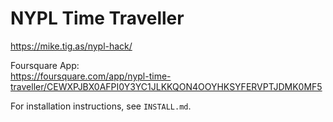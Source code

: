 # NYPL Time Traveller

https://mike.tig.as/nypl-hack/

Foursquare App:<br>
https://foursquare.com/app/nypl-time-traveller/CEWXPJBX0AFPI0Y3YC1JLKKQON4OOYHKSYFERVPTJDMK0MF5

For installation instructions, see `INSTALL.md`.
